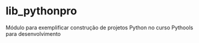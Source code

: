 # lib_pythonpro
Módulo para exemplificar construção de projetos Python no curso Pythools para desenvolvimento
